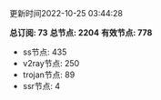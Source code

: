 更新时间2022-10-25 03:44:28

**总订阅: 73**
**总节点: 2204**
**有效节点: 778**
- ss节点: 435
- v2ray节点: 250
- trojan节点: 89
- ssr节点: 4
